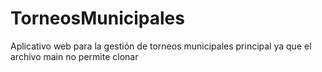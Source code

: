 # TorneosMunicipales
Aplicativo web para la gestión de torneos municipales
principal ya que el archivo main no permite clonar
